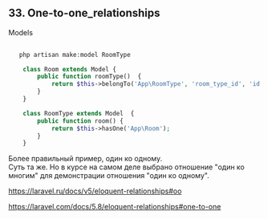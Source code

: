 ## 33. One-to-one_relationships

Models

```php
   
   php artisan make:model RoomType

    class Room extends Model {
        public function roomType()  {        
            return $this->belongTo('App\RoomType', 'room_type_id', 'id');
        }
    }

    class RoomType extends Model  {
        public function room() {
            return $this->hasOne('App\Room');
        }
    }
```

Более правильный пример, один ко одному.  
Суть та же. Но в курсе на самом деле выбрано отношение "один ко многим" для демонстрации отношения "один ко одному".  

https://laravel.ru/docs/v5/eloquent-relationships#oo

https://laravel.com/docs/5.8/eloquent-relationships#one-to-one
